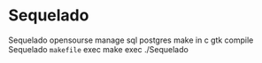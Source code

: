 # Sequelado
Sequelado opensourse manage sql postgres
make in c gtk
compile Sequelado 
`makefile`
exec make
exec ./Sequelado
